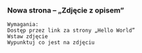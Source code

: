 
### Nowa strona – „Zdjęcie z opisem”
    Wymagania:
    Dostęp przez link za strony „Hello World” 
    Wstaw zdjęcie
    Wypunktuj co jest na zdjęciu
